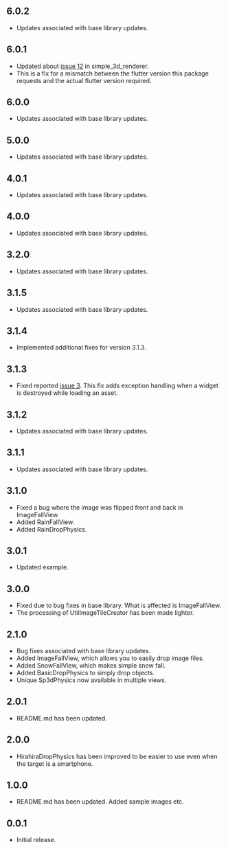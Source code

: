 ## 6.0.2

* Updates associated with base library updates.

## 6.0.1

* Updated about [issue 12](https://github.com/MasahideMori-SimpleAppli/simple_3d_renderer/issues/12) in simple_3d_renderer.
* This is a fix for a mismatch between the flutter version this package requests and the actual flutter version required.

## 6.0.0

* Updates associated with base library updates.

## 5.0.0

* Updates associated with base library updates.

## 4.0.1

* Updates associated with base library updates.

## 4.0.0

* Updates associated with base library updates.

## 3.2.0

* Updates associated with base library updates.

## 3.1.5

* Updates associated with base library updates.

## 3.1.4

* Implemented additional fixes for version 3.1.3.

## 3.1.3

* Fixed reported [issue 3](https://github.com/MasahideMori-SimpleAppli/sakura_blizzard/issues/3). This fix adds exception handling when a widget is destroyed while loading an asset.

## 3.1.2

* Updates associated with base library updates.

## 3.1.1

* Updates associated with base library updates.

## 3.1.0

* Fixed a bug where the image was flipped front and back in ImageFallView.
* Added RainFallView.
* Added RainDropPhysics.

## 3.0.1

* Updated example.

## 3.0.0

* Fixed due to bug fixes in base library. What is affected is ImageFallView.
* The processing of UtilImageTileCreator has been made lighter.

## 2.1.0

* Bug fixes associated with base library updates.
* Added ImageFallView, which allows you to easily drop image files.
* Added SnowFallView, which makes simple snow fall.
* Added BasicDropPhysics to simply drop objects.
* Unique Sp3dPhysics now available in multiple views.

## 2.0.1

* README.md has been updated.

## 2.0.0

* HirahiraDropPhysics has been improved to be easier to use even when the target is a smartphone.

## 1.0.0

* README.md has been updated. Added sample images etc.

## 0.0.1

* Initial release.
